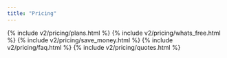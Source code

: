 ```yaml
---
title: "Pricing"
---
```


{% include v2/pricing/plans.html %}
{% include v2/pricing/whats_free.html %}
{% include v2/pricing/save_money.html %}
{% include v2/pricing/faq.html %}
{% include v2/pricing/quotes.html %}
